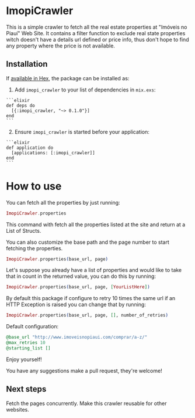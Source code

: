 # ImopiCrawler

This is a simple crawler to fetch all the real estate properties at "Imóveis no Piauí" Web Site.
It contains a filter function to exclude real state properties witch doesn't have a details url defined or price info, thus don't hope to find any property where the price is not available.

## Installation

If [available in Hex](https://hex.pm/docs/publish), the package can be installed as:

  1. Add `imopi_crawler` to your list of dependencies in `mix.exs`:

    ```elixir
    def deps do
      [{:imopi_crawler, "~> 0.1.0"}]
    end
    ```

  2. Ensure `imopi_crawler` is started before your application:

    ```elixir
    def application do
      [applications: [:imopi_crawler]]
    end
    ```

# How to use

You can fetch all the properties by just running:

  ```elixir
  ImopiCrawler.properties
  ```

This command with fetch all the properties listed at the site and return at a List of Structs.

You can also customize the base path and the page number to start fetching the properties.

  ```elixir
  ImopiCrawler.properties(base_url, page)
  ```

Let's suppose you already have a list of properties and would like to take that in count in the returned value, you can do this by running:

  ```elixir
  ImopiCrawler.properties(base_url, page, [YourListHere])
  ```

By default this package if configure to retry 10 times the same url if an HTTP Exception is raised you can change that by running:

  ```elixir
  ImopiCrawler.properties(base_url, page, [], number_of_retries)
  ```

Default configuration:

```elixir
@base_url "http://www.imoveisnopiaui.com/comprar/a-z/"
@max_retries 10
@starting_list []
```

Enjoy yourself!

You have any suggestions make a pull request, they're welcome!

## Next steps

Fetch the pages concurrently.
Make this crawler reusable for other websites.
